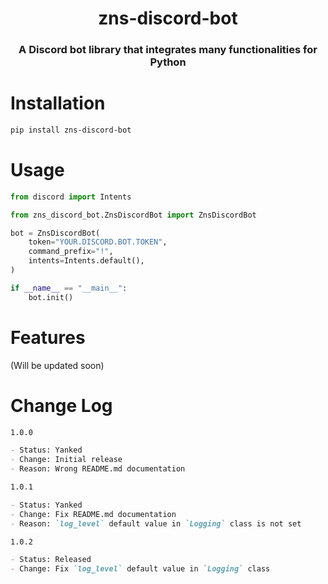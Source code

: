 <h1 align="center">zns-discord-bot</h1>

<h3 align="center">A Discord bot library that integrates many functionalities for Python</h3>

# Installation
```bash
pip install zns-discord-bot
```

# Usage
```python
from discord import Intents

from zns_discord_bot.ZnsDiscordBot import ZnsDiscordBot

bot = ZnsDiscordBot(
    token="YOUR.DISCORD.BOT.TOKEN",
    command_prefix="!",
    intents=Intents.default(),
)

if __name__ == "__main__":
    bot.init()
```

# Features
(Will be updated soon)

# Change Log
```markdown
1.0.0

- Status: Yanked
- Change: Initial release
- Reason: Wrong README.md documentation

1.0.1

- Status: Yanked
- Change: Fix README.md documentation
- Reason: `log_level` default value in `Logging` class is not set

1.0.2

- Status: Released
- Change: Fix `log_level` default value in `Logging` class
```
